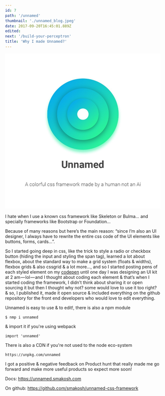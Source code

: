 ```yaml
---
id: 7
path: '/unnamed'
thumbnail: './unnamed_blog.jpeg'
date: 2017-09-20T16:45:01.889Z
edited:
next: '/build-your-perceptron'
title: 'Why I made Unnamed?'
---
```


![Unnamed](unnamed_blog.jpeg)

I hate when I use a known css framework like Skeleton or Bulma… and specially frameworks like Bootstrap or Foundation…

Because of many reasons but here’s the main reason: “since I’m also an UI designer, I always have to rewrite the entire css code of the UI elements like buttons, forms, cards…”.

So I started going deep in css, like the trick to style a radio or checkbox button (hiding the input and styling the span tag), learned a lot about flexbox, about the standard way to make a grid system (floats & widths), flexbox grids & also cssgrid & a lot more…, and so I started posting pens of each styled element on my [codepen](https://codepen.io/smakosh) until one day I was designing an UI kit at 2 am — lol — and I thought about coding each element & that’s when I started coding the framework, I didn’t think about sharing it or open sourcing it but then I thought why not? some would love to use it too right? & so, I published it, made it open source & included everything on the github repository for the front end developers who would love to edit everything.

Unnamed is easy to use & to edit!, there is also a npm module 

    $ nmp i unnamed

& import it if you're using webpack

    import 'unnamed'

There is also a CDN if you're not used to the node eco-system

    https://unpkg.com/unnamed

I got a positive & negative feedback on Product hunt that really made me go forward and make more useful products so expect more soon!

Docs: https://unnamed.smakosh.com

On github: https://github.com/smakosh/unnamed-css-framework